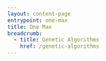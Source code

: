 ```yaml
---
layout: content-page
entrypoint: one-max
title: One Max
breadcrumb:
  - title: Genetic Algorithms
    href: /genetic-algorithms
---
```


<one-max></one-max>
